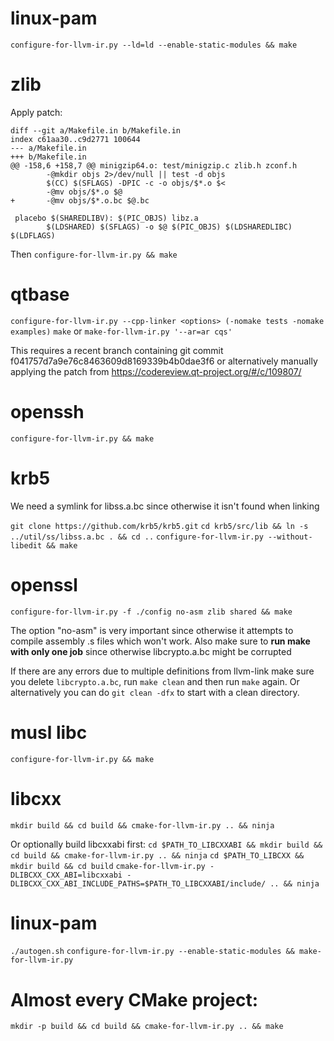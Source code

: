 # linux-pam

`configure-for-llvm-ir.py --ld=ld --enable-static-modules && make`

# zlib

Apply patch:

```
diff --git a/Makefile.in b/Makefile.in
index c61aa30..c9d2771 100644
--- a/Makefile.in
+++ b/Makefile.in
@@ -158,6 +158,7 @@ minigzip64.o: test/minigzip.c zlib.h zconf.h
        -@mkdir objs 2>/dev/null || test -d objs
        $(CC) $(SFLAGS) -DPIC -c -o objs/$*.o $<
        -@mv objs/$*.o $@
+       -@mv objs/$*.o.bc $@.bc

 placebo $(SHAREDLIBV): $(PIC_OBJS) libz.a
        $(LDSHARED) $(SFLAGS) -o $@ $(PIC_OBJS) $(LDSHAREDLIBC) $(LDFLAGS)

```

Then `configure-for-llvm-ir.py && make`

# qtbase

`configure-for-llvm-ir.py --cpp-linker <options> (-nomake tests -nomake examples)`
`make` or `make-for-llvm-ir.py '--ar=ar cqs'`

This requires a recent branch containing git commit f041757d7a9e76c8463609d8169339b4b0dae3f6 or
alternatively manually applying the patch from https://codereview.qt-project.org/#/c/109807/

# openssh

`configure-for-llvm-ir.py && make`

# krb5

We need a symlink for libss.a.bc since otherwise it isn't found when linking

`git clone https://github.com/krb5/krb5.git`
`cd krb5/src/lib && ln -s ../util/ss/libss.a.bc . && cd ..`
`configure-for-llvm-ir.py --without-libedit && make`

# openssl
`configure-for-llvm-ir.py -f ./config no-asm zlib shared && make`

The option "no-asm" is very important since otherwise it attempts to compile assembly .s files which won't work.
Also make sure to **run make with only one job** since otherwise libcrypto.a.bc might be corrupted

If there are any errors due to multiple definitions from llvm-link make sure you delete `libcrypto.a.bc`, run `make clean`
and then run `make` again. Or alternatively you can do `git clean -dfx` to start with a clean directory.

# musl libc

`configure-for-llvm-ir.py && make`

# libcxx

`mkdir build && cd build && cmake-for-llvm-ir.py .. && ninja`

Or optionally build libcxxabi first:
`cd $PATH_TO_LIBCXXABI && mkdir build && cd build && cmake-for-llvm-ir.py .. && ninja`
`cd $PATH_TO_LIBCXX && mkdir build && cd build`
`cmake-for-llvm-ir.py -DLIBCXX_CXX_ABI=libcxxabi -DLIBCXX_CXX_ABI_INCLUDE_PATHS=$PATH_TO_LIBCXXABI/include/ .. && ninja`



# linux-pam

`./autogen.sh`
`configure-for-llvm-ir.py --enable-static-modules && make-for-llvm-ir.py`

# Almost every CMake project:

`mkdir -p build && cd build && cmake-for-llvm-ir.py .. && make`
